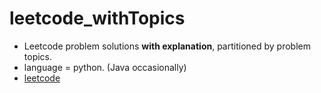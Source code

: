 # leetcode_withTopics

* Leetcode problem solutions **with explanation**, partitioned by problem topics.
* language = python. (Java occasionally)
* [leetcode](https://leetcode.com/problemset/algorithms/)


